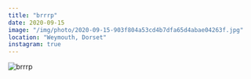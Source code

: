 ```yaml
---
title: "brrrp"
date: 2020-09-15
image: "/img/photo/2020-09-15-903f804a53cd4b7dfa65d4abae04263f.jpg"
location: "Weymouth, Dorset"
instagram: true
---
```


![brrrp](/img/photo/2020-09-15-903f804a53cd4b7dfa65d4abae04263f.jpg)

